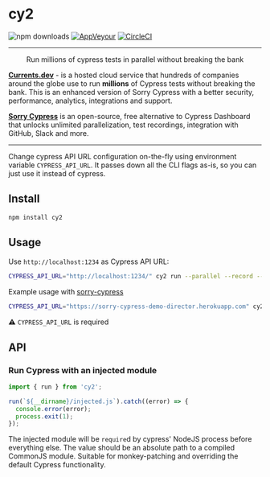 # cy2

![npm downloads](https://img.shields.io/npm/dw/cy2?style=flat)
[![AppVeyour](https://ci.appveyor.com/api/projects/status/8i4xhejvla6rhc3m/branch/master?svg=true)](https://ci.appveyor.com/project/agoldis/cy2/branch/master) [![CircleCI](https://circleci.com/gh/sorry-cypress/cy2/tree/master.svg?style=shield)](https://circleci.com/gh/sorry-cypress/cy2/tree/master)

---

<p align="center">
Run millions of cypress tests in parallel without breaking the bank
</p>

**[Currents.dev](https://currents.dev/?utm_source=cy2)** - is a hosted cloud service that hundreds of companies around the globe use to run **millions** of Cypress tests without breaking the bank. This is an enhanced version of Sorry Cypress with a better security, performance, analytics, integrations and support.

**[Sorry Cypress](https://sorry-cypress.dev/?utm_source=cy2)** is an open-source, free alternative to Cypress Dashboard that unlocks unlimited parallelization, test recordings, integration with GitHub, Slack and more.

---

Change cypress API URL configuration on-the-fly using environment variable `CYPRESS_API_URL`. It passes down all the CLI flags as-is, so you can just use it instead of cypress.

## Install

```sh
npm install cy2
```

## Usage

Use `http://localhost:1234` as Cypress API URL:

```sh
CYPRESS_API_URL="http://localhost:1234/" cy2 run --parallel --record --key somekey --ci-build-id hello-cypress
```

Example usage with [sorry-cypress](https://sorry-cypress.dev)

```sh
CYPRESS_API_URL="https://sorry-cypress-demo-director.herokuapp.com" cy2 run  --parallel --record --key somekey --ci-build-id hello-cypress
```

⚠️ `CYPRESS_API_URL` is required

## API

### Run Cypress with an injected module

```ts
import { run } from 'cy2';

run(`${__dirname}/injected.js`).catch((error) => {
  console.error(error);
  process.exit(1);
});
```

The injected module will be `require`d by cypress' NodeJS process before everything else. The value should be an absolute path to a compiled CommonJS module. Suitable for monkey-patching and overriding the default Cypress functionality.
